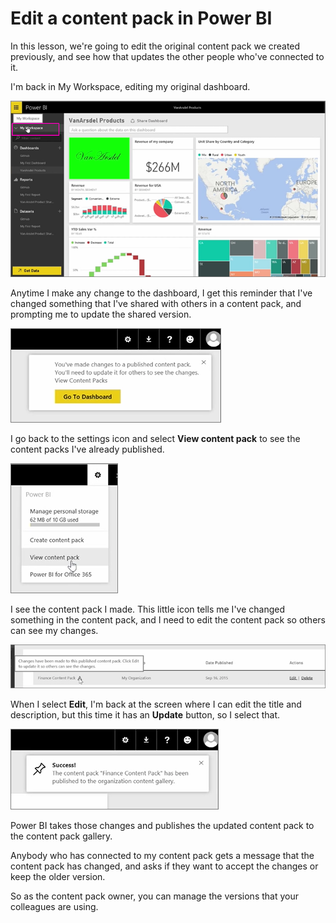 <properties
   pageTitle="Update Content Packs"
   description="Easily push content packs changes to others in your organization"
   services="powerbi"
   documentationCenter=""
   authors="davidiseminger"
   manager="mblythe"
   editor=""
   tags=""
   featuredVideoId="nem2r4NpTyU"
   featuredVideoThumb=""
   courseDuration="4m"/>

<tags
   ms.service="powerbi"
   ms.devlang="NA"
   ms.topic="article"
   ms.tgt_pltfrm="NA"
   ms.workload="powerbi"
   ms.date="03/28/2016"
   ms.author="davidi"/>

# Edit a content pack in Power BI

In this lesson, we're going to edit the original content pack we created previously, and see how that updates the other people who've connected to it.

I'm back in My Workspace, editing my original dashboard.

![Share and collaborate in Power BI](./media/powerbi-learning-6-4-update-content-packs/pbi_learn06_04myworkspace.png)

Anytime I make any change to the dashboard, I get this reminder that I've changed something that I've shared with others in a content pack, and prompting me to update the shared version.

![Share and collaborate in Power BI](./media/powerbi-learning-6-4-update-content-packs/pbi_learn06_04uvmadechanges.png)

I go back to the settings icon and select **View content pack** to see the content packs I've already published.

![Share and collaborate in Power BI](./media/powerbi-learning-6-4-update-content-packs/pbi_learn06_04viewcontpk.png)

I see the content pack I made. This little icon tells me I've changed something in the content pack, and I need to edit the content pack so others can see my changes.

![Share and collaborate in Power BI](./media/powerbi-learning-6-4-update-content-packs/pbi_learn06_04updatecontpk.png)

When I select **Edit**, I'm back at the screen where I can edit the title and description, but this time it has an **Update** button, so I select that.

![Share and collaborate in Power BI](./media/powerbi-learning-6-4-update-content-packs/pbi_learn06_04contpksuccess.png)

Power BI takes those changes and publishes the updated content pack to the content pack gallery.

Anybody who has connected to my content pack gets a message that the content pack has changed, and asks if they want to accept the changes or keep the older version.

So as the content pack owner, you can manage the versions that your colleagues are using.
